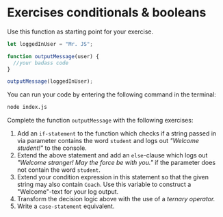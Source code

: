 # Exercises conditionals & booleans

Use this function as starting point for your exercise.

```js
let loggedInUser = "Mr. JS";

function outputMessage(user) {
  //your badass code
}

outputMessage(loggedInUser);
```

You can run your code by entering the following command in the terminal:

```sh
node index.js
```

Complete the function `outputMessage` with the following exercises:

1. Add an `if-statement` to the function which checks if a string passed in via parameter contains the word `student` and logs out _"Welcome student!"_ to the console.
2. Extend the above statement and add an `else`-clause which logs out _"Welcome stranger! May the force be with you."_ if the parameter does not contain the word `student`.
3. Extend your condition expression in this statement so that the given string may also contain `Coach`. Use this variable to construct a "Welcome"-text for your log output.
4. Transform the decision logic above with the use of a _ternary operator._
5. Write a `case-statement` equivalent.
